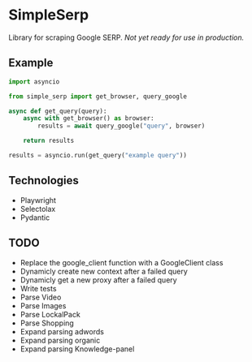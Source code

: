 # SimpleSerp

Library for scraping Google SERP. _Not yet ready for use in production._

## Example
```python
import asyncio

from simple_serp import get_browser, query_google

async def get_query(query):
    async with get_browser() as browser:
        results = await query_google("query", browser)

    return results

results = asyncio.run(get_query("example query"))
```

## Technologies

- Playwright
- Selectolax
- Pydantic

## TODO

- Replace the google_client function with a GoogleClient class
- Dynamicly create new context after a failed query
- Dynamicly get a new proxy after a failed query
- Write tests
- Parse Video
- Parse Images
- Parse LockalPack
- Parse Shopping
- Expand parsing adwords
- Expand parsing organic
- Expand parsing Knowledge-panel
